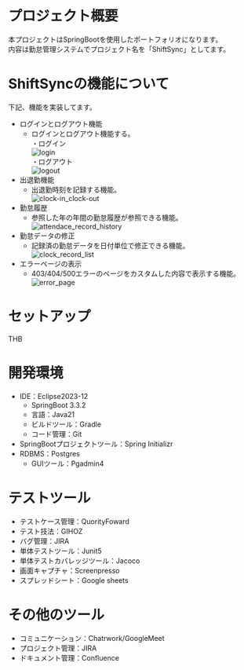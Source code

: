 # プロジェクト概要
本プロジェクトはSpringBootを使用したポートフォリオになります。<br>
内容は勤怠管理システムでプロジェクト名を「ShiftSync」としてます。

# ShiftSyncの機能について
下記、機能を実装してます。
- ログインとログアウト機能
    - ログインとログアウト機能する。<br>
・ログイン<br>
![login](https://github.com/user-attachments/assets/72aa0a2c-62a4-446b-adf8-e5f089d9cef4)<br>
・ログアウト<br>
![logout](https://github.com/user-attachments/assets/5539cbef-bb6d-4724-ab42-fc5d302f255f)<br>
- 出退勤機能
    - 出退勤時刻を記録する機能。<br>
![clock-in_clock-out](https://github.com/user-attachments/assets/dcca7da1-0c17-4c1b-b63a-8a8db0c64e8e)<br>
- 勤怠履歴
    - 参照した年の年間の勤怠履歴が参照できる機能。<br>
![attendace_record_history](https://github.com/user-attachments/assets/83211d3b-8232-4d9d-bb49-5983ac426153)<br>
- 勤怠データの修正
    - 記録済の勤怠データを日付単位で修正できる機能。<br>
![clock_record_list](https://github.com/user-attachments/assets/5dc8c130-6be1-495c-b5f4-abfb995ef48e)<br>
- エラーページの表示
    - 403/404/500エラーのページをカスタムした内容で表示する機能。<br>
![error_page](https://github.com/user-attachments/assets/30343198-f6ae-4f14-bea2-fdec986414c5)<br>

# セットアップ
THB

# 開発環境
- IDE：Eclipse2023-12
    - SpringBoot 3.3.2
    - 言語：Java21
    - ビルドツール：Gradle
    - コード管理：Git
- SpringBootプロジェクトツール：Spring Initializr
- RDBMS：Postgres
    - GUIツール：Pgadmin4

# テストツール
- テストケース管理：QuorityFoward
- テスト技法：GIHOZ
- バグ管理：JIRA
- 単体テストツール：Junit5
- 単体テストカバレッジツール：Jacoco
- 画面キャプチャ：Screenpresso
- スプレッドシート：Google sheets

# その他のツール
- コミュニケーション：Chatrwork/GoogleMeet
- プロジェクト管理：JIRA
- ドキュメント管理：Confluence
